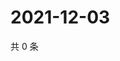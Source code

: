 # 2021-12-03

共 0 条

<!-- BEGIN WEIBO -->
<!-- 最后更新时间 Fri Dec 03 2021 11:15:17 GMT+0800 (China Standard Time) -->

<!-- END WEIBO -->
